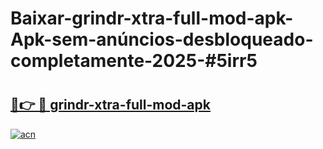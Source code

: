 # Baixar-grindr-xtra-full-mod-apk-Apk-sem-anúncios-desbloqueado-completamente-2025-#5irr5

# <h2><a href="https://ainizakaria.my?title=grindr-xtra-full-mod-apk&ref=24M">🔗👉 🔴 grindr-xtra-full-mod-apk</a></h2>

[![acn](https://github.com/user-attachments/assets/0f9c940e-d8b0-45ae-aac7-cd30a18b3e1c)](https://ainizakaria.my?title=grindr-xtra-full-mod-apk&ref=24M)

